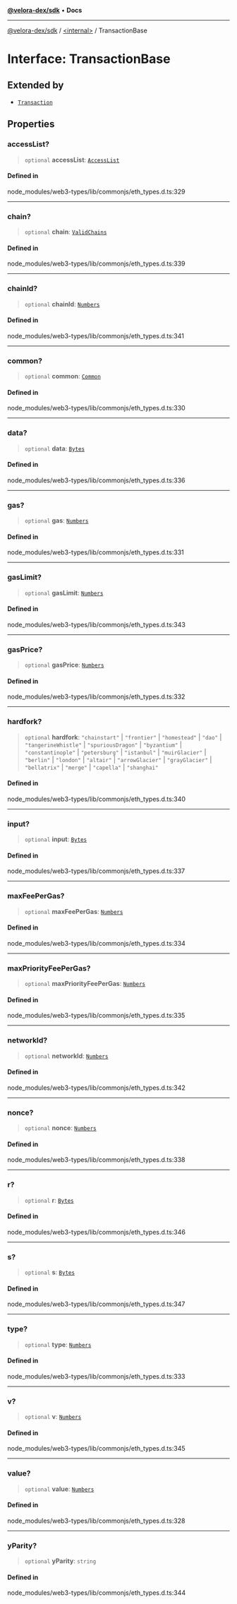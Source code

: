 [**@velora-dex/sdk**](../../README.md) • **Docs**

***

[@velora-dex/sdk](../../globals.md) / [\<internal\>](../README.md) / TransactionBase

# Interface: TransactionBase

## Extended by

- [`Transaction`](../namespaces/Users_andriishymkiv_paraswap_paraswap-sdk_node_modules_web3-types_lib_commonjs_index/interfaces/Transaction.md)

## Properties

### accessList?

> `optional` **accessList**: [`AccessList`](../namespaces/Users_andriishymkiv_paraswap_paraswap-sdk_node_modules_web3-types_lib_commonjs_index/type-aliases/AccessList.md)

#### Defined in

node\_modules/web3-types/lib/commonjs/eth\_types.d.ts:329

***

### chain?

> `optional` **chain**: [`ValidChains`](../type-aliases/ValidChains.md)

#### Defined in

node\_modules/web3-types/lib/commonjs/eth\_types.d.ts:339

***

### chainId?

> `optional` **chainId**: [`Numbers`](../type-aliases/Numbers.md)

#### Defined in

node\_modules/web3-types/lib/commonjs/eth\_types.d.ts:341

***

### common?

> `optional` **common**: [`Common`](Common.md)

#### Defined in

node\_modules/web3-types/lib/commonjs/eth\_types.d.ts:330

***

### data?

> `optional` **data**: [`Bytes`](../type-aliases/Bytes.md)

#### Defined in

node\_modules/web3-types/lib/commonjs/eth\_types.d.ts:336

***

### gas?

> `optional` **gas**: [`Numbers`](../type-aliases/Numbers.md)

#### Defined in

node\_modules/web3-types/lib/commonjs/eth\_types.d.ts:331

***

### gasLimit?

> `optional` **gasLimit**: [`Numbers`](../type-aliases/Numbers.md)

#### Defined in

node\_modules/web3-types/lib/commonjs/eth\_types.d.ts:343

***

### gasPrice?

> `optional` **gasPrice**: [`Numbers`](../type-aliases/Numbers.md)

#### Defined in

node\_modules/web3-types/lib/commonjs/eth\_types.d.ts:332

***

### hardfork?

> `optional` **hardfork**: `"chainstart"` \| `"frontier"` \| `"homestead"` \| `"dao"` \| `"tangerineWhistle"` \| `"spuriousDragon"` \| `"byzantium"` \| `"constantinople"` \| `"petersburg"` \| `"istanbul"` \| `"muirGlacier"` \| `"berlin"` \| `"london"` \| `"altair"` \| `"arrowGlacier"` \| `"grayGlacier"` \| `"bellatrix"` \| `"merge"` \| `"capella"` \| `"shanghai"`

#### Defined in

node\_modules/web3-types/lib/commonjs/eth\_types.d.ts:340

***

### input?

> `optional` **input**: [`Bytes`](../type-aliases/Bytes.md)

#### Defined in

node\_modules/web3-types/lib/commonjs/eth\_types.d.ts:337

***

### maxFeePerGas?

> `optional` **maxFeePerGas**: [`Numbers`](../type-aliases/Numbers.md)

#### Defined in

node\_modules/web3-types/lib/commonjs/eth\_types.d.ts:334

***

### maxPriorityFeePerGas?

> `optional` **maxPriorityFeePerGas**: [`Numbers`](../type-aliases/Numbers.md)

#### Defined in

node\_modules/web3-types/lib/commonjs/eth\_types.d.ts:335

***

### networkId?

> `optional` **networkId**: [`Numbers`](../type-aliases/Numbers.md)

#### Defined in

node\_modules/web3-types/lib/commonjs/eth\_types.d.ts:342

***

### nonce?

> `optional` **nonce**: [`Numbers`](../type-aliases/Numbers.md)

#### Defined in

node\_modules/web3-types/lib/commonjs/eth\_types.d.ts:338

***

### r?

> `optional` **r**: [`Bytes`](../type-aliases/Bytes.md)

#### Defined in

node\_modules/web3-types/lib/commonjs/eth\_types.d.ts:346

***

### s?

> `optional` **s**: [`Bytes`](../type-aliases/Bytes.md)

#### Defined in

node\_modules/web3-types/lib/commonjs/eth\_types.d.ts:347

***

### type?

> `optional` **type**: [`Numbers`](../type-aliases/Numbers.md)

#### Defined in

node\_modules/web3-types/lib/commonjs/eth\_types.d.ts:333

***

### v?

> `optional` **v**: [`Numbers`](../type-aliases/Numbers.md)

#### Defined in

node\_modules/web3-types/lib/commonjs/eth\_types.d.ts:345

***

### value?

> `optional` **value**: [`Numbers`](../type-aliases/Numbers.md)

#### Defined in

node\_modules/web3-types/lib/commonjs/eth\_types.d.ts:328

***

### yParity?

> `optional` **yParity**: `string`

#### Defined in

node\_modules/web3-types/lib/commonjs/eth\_types.d.ts:344
